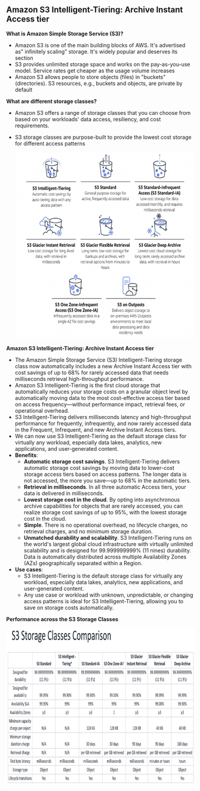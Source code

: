 ## Amazon S3 Intelligent-Tiering: Archive Instant Access tier

**What is Amazon Simple Storage Service (S3)?**
- Amazon S3 is one of the main building blocks of AWS. It's advertised as" infinitely scaling" storage. It's widely popular and deserves its section
- S3 provides unlimited storage space and works on the pay-as-you-use model. Service rates get cheaper as the usage volume increases
- Amazon S3 allows people to store objects (files) in "buckets" (directories). S3 resources, e.g., buckets and objects, are private by default

**What are different storage classes?**
- Amazon S3 offers a range of storage classes that you can choose from based on your workloads' data access, resiliency, and cost requirements.
- S3 storage classes are purpose-built to provide the lowest cost storage for different access patterns

  <img src="images/s3-glacier-instant/image1.png" class="inline" width="700" height="500"/>

**Amazon S3 Intelligent-Tiering: Archive Instant Access tier**

- The Amazon Simple Storage Service (S3) Intelligent-Tiering storage class now automatically includes a new Archive Instant Access tier with cost savings of up to 68% for rarely accessed data that needs milliseconds retrieval high-throughput performance.
- Amazon S3 Intelligent-Tiering is the first cloud storage that automatically reduces your storage costs on a granular object level by automatically moving data to the most cost-effective access tier based on access frequency—without performance impact, retrieval fees, or operational overhead.
- S3 Intelligent-Tiering delivers milliseconds latency and high-throughput performance for frequently, infrequently, and now rarely accessed data in the Frequent, Infrequent, and new Archive Instant Access tiers.
- We can now use S3 Intelligent-Tiering as the default storage class for virtually any workload, especially data lakes, analytics, new applications, and user-generated content.
- **Benefits**:
  - **Automatic storage cost savings**. S3 Intelligent-Tiering delivers
automatic storage cost savings by moving data to lower-cost storage access tiers based on access patterns. The longer data is not accessed, the more you save—up to 68% in the automatic tiers.
  - **Retrieval in milliseconds**. In all three automatic Access tiers, your data is delivered in milliseconds.
  - **Lowest storage cost in the cloud**. By opting into asynchronous archive capabilities for objects that are rarely accessed, you can realize storage cost savings of up to 95%, with the lowest storage cost in the cloud.
  - **Simple**. There is no operational overhead, no lifecycle charges, no retrieval charges, and no minimum storage duration.
  - **Unmatched durability and scalability**. S3 Intelligent-Tiering runs on the world's largest global cloud infrastructure with virtually unlimited scalability and is designed for 99.999999999% (11 nines) durability. Data is automatically distributed across multiple Availability Zones (AZs) geographically separated within a Region.
- **Use cases**:
  - S3 Intelligent-Tiering is the default storage class for virtually any workload, especially data lakes, analytics, new applications, and user-generated content.
  - Any use case or workload with unknown, unpredictable, or changing access patterns is ideal for S3 Intelligent-Tiering, allowing you to save on storage costs automatically.

**Performance across the S3 Storage Classes**
 
  <img src="images/s3-glacier-instant/image2.png" class="inline" width="800" height="425"/>
